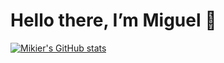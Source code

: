 # Hello there, I’m Miguel 👋 

[![Mikier's GitHub stats](https://github-readme-stats.vercel.app/api?username=MikierXXV&show_icons=true&theme=transparent)](https://github.com/MikierXXV)

<!---
MikierXXV/MikierXXV is a ✨ special ✨ repository because its `README.md` (this file) appears on your GitHub profile.
You can click the Preview link to take a look at your changes.
--->
